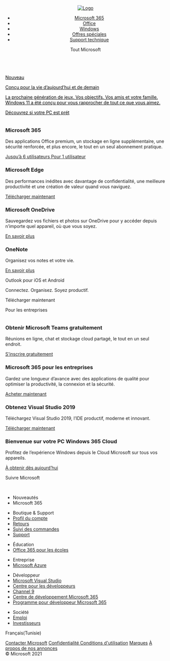 <!DOCTYPE html>
<html lang="en">
<head>
    <meta charset="UTF-8">
    <meta http-equiv="X-UA-Compatible" content="IE=edge">
    <meta name="viewport" content="width=device-width, initial-scale=1.0">
    <title>Microsoft-Page d'accueil officielle</title>
    <link rel="stylesheet" href="CSS/style.css">
    <script src="C:\Users\ASUS\Desktop\Projet Microsoft\script.css" type="text\javascript"> </script>
    <link rel="icon" href="imags/microsoftLogo.jpg">
    <link href="https://cdn.jsdelivr.net/npm/bootstrap@5.0.2/dist/css/bootstrap.min.css" rel="stylesheet" integrity="sha384-EVSTQN3/azprG1Anm3QDgpJLIm9Nao0Yz1ztcQTwFspd3yD65VohhpuuCOmLASjC" crossorigin="anonymous">
    <!-- Font Awesome Library -->
    <link rel="stylesheet" href="CSS/all.min.css">
    <!-- Render All Elements Normally  -->
    <link rel="stylesheet" href="CSS/normalize.css">
</head>
<body>
    <header>
        <div class="container">
            <a href="#" class="logo">
                <img src="imags/Mic+Logo.jpg" alt="Logo">
            </a>
            <nav>
                <ul class="links-left">
                    <li><a href="#">Microsoft 365</a></li>
                    <li><a href="#">Office</a></li>
                    <li><a href="#">Windows</a></li>
                    <li><a href="#">Offres spéciales</a></li>
                    <li><a href="#">Support technique</a></li>
                </ul>
                <div class="links-right">
                    <p>Tout Microsoft</p>
                    <i class="fas fa-search"></i>
                    <a href="#"><i class="fas fa-shopping-cart"></i></a>
                    <a href="emc/page1.html"><i class="fas fa-user-plus"></i></a>
                    <ul style="display: none;">
                        <li>
                            <ul>
                                <li>Software</li>
                                <li><a href="#">Applications Windows</a></li>
                                <li><a href="#">OneDrive</a></li>
                                <li><a href="#">Outlook</a></li>
                                <li><a href="#">Skype</a></li>
                                <li><a href="#">OneNote</a></li>
                                <li><a href="#">Microsoft Teams</a></li>
                            </ul>
                        </li>
                        <li>
                            <ul>
                                <li>PCs & Devices</li>
                                <li><a href="#">Découvrir la gamme Xbox</a></li>
                                <li><a href="#">Accessories</a></li>
                            </ul>
                        </li>
                        <li>
                            <ul>
                                <li>Divertissements</li>
                                <li><a href="#">Xbox et jeux</a></li>
                                <li><a href="#">Jeux PC</a></li>
                                <li><a href="#">Jeux pour Windows</a></li>
                            </ul>
                        </li>
                        <li>
                            <ul>
                                <li>Entrprises</li>
                                <li><a href="#">Microsoft Cloud</a></li>
                                <li><a href="#">Microsoft Azure</a></li>
                                <li><a href="#">Microsoft Dynamics 365</a></li>
                                <li><a href="#">Microsoft 365</a></li>
                                <li><a href="#">Windows 365</a></li>
                                <li><a href="#">Microsoft Industry</a></li>
                            </ul>
                        </li>
                        <li>
                            <ul>
                                <li>Développeurs & IT</li>
                                <li><a href="#">.NET</a></li>
                                <li><a href="#">Visual Studio</a></li>
                                <li><a href="#">Windows Server</a></li>
                                <li><a href="#">Développez des applications Windows</a></li>
                                <li><a href="#">Docs</a></li>
                                <li><a href="#">Power Platform</a></li>
                                <li><a href="#">Power Apps</a></li>
                            </ul>
                        </li>
                        <li>
                            <ul>
                                <li>Autres</li>
                                <li><a href="#">Téléchargements gratuits et pour la sécurité</a></li>
                                <li><a href="#">Education</a></li>
                                <li><a href="#">Licences</a></li>
                            </ul>
                        </li>
                    </ul>
                    <div class="foot" style="display: none;"><a class="vue" href="#">VUE PLAN DE SITE</a></div>
                </div>
            </nav>
        </div>
    </header>
    <div class="first">
        <div class="container">
            <a class="image" href="#"><img src="imags/accueil.jpg" alt=""></a>
            <a style="color: black;" href="#"><div class="text">
                <p>Nouveau</p>
                <p>Conçu pour la vie d’aujourd’hui et de demain</p>
                <p>La prochaine génération de jeux. Vos objectifs. Vos amis et votre 
                    famille. Windows 11 a été conçu pour vous rapprocher de tout ce que vous aimez.
                </p>
                <p>Découvrez si votre PC est prét</p>
            </div></a>
        </div>
    </div>
    <div class="second">
        <div class="container">
            <div class="one">
                <a class="image" href="#">
                    <img src="imags/Microsoft365.jpg" alt="">
                </a>
                <h3>Microsoft 365</h3>
                <p>Des applications Office premium, un stockage en ligne supplémentaire, une sécurité 
                renforcée, et plus encore, le tout en un seul abonnement pratique.</p>
                <a href="#">Jusqu’à 6 utilisateurs </a>
                <a href="#">Pour 1 utilisateur </a>
            </div>
            <div class="two">
                <a class="image" href="#">
                    <img src="imags/MicrosoftEdge.jpg" alt="">
                </a>
                <h3>Microsoft Edge</h3>
                <p>Des performances inédites avec davantage de confidentialité, une meilleure productivité 
                et une création de valeur quand vous naviguez.</p>
                <a href="#">Télécharger maintenant</a>
            </div>
            <div class="three">
                <a class="image" href="#">
                    <img src="imags/MicrosoftOneDrive.jpg" alt="">
                </a>
                <h3>Microsoft OneDrive</h3>
                <p>Sauvegardez vos fichiers et photos sur OneDrive pour y accéder depuis n’importe quel appareil, 
                où que vous soyez.</p>
                <a href="#">En savoir plus</a>
            </div>
            <div class="four">
                <a class="image" href="#">
                    <img src="imags/OneNote.jpg" alt="">
                </a>
                <h3>OneNote</h3>
                <p>Organisez vos notes et votre vie.</p>
                <a href="#">En savoir plus</a>
            </div>
        </div>
    </div>
    <div class="third">
        <div class="container">
            <a class="image" href="#"><img src="imags/Outlook.jpg" alt=""></a>
            <div class="text">
                <p>Outlook pour iOS et Android</p>
                <p>Connectez. Organisez. Soyez productif.</p>
                <p>Télécharger maintenant</p>
            </div>
        </div>
    </div>
    <div class="fourth">
        <p>Pour les entreprises</p>
        <div class="container">
            <div class="one">
                <a class="image" href="#">
                    <img src="imags/MicrosoftTeams.jpg" alt="">
                </a>
                <h3>Obtenir Microsoft Teams gratuitement</h3>
                <p>Réunions en ligne, chat et stockage cloud partagé, le tout en un seul endroit.</p>
                <a href="#">S’inscrire gratuitement </a>
            </div>
            <div class="two">
                <a class="image" href="#">
                    <img src="imags/Microsoft365Entreprises.jpg" alt="">
                </a>
                <h3>Microsoft 365 pour les entreprises</h3>
                <p>Gardez une longueur d’avance avec des applications de qualité pour optimiser la 
                    productivité, la connexion et la sécurité.</p>
                <a href="#">Acheter maintenant</a>
            </div>
            <div class="three">
                <a class="image" href="#">
                    <img src="imags/VisualStudio2019.jpg" alt="">
                </a>
                <h3>Obtenez Visual Studio 2019</h3>
                <p>Téléchargez Visual Studio 2019, l’IDE productif, moderne et innovant.</p>
                <a href="#">Télécharger maintenant </a>
            </div>
            <div class="four">
                <a class="image" href="#">
                    <img src="imags/Bienvenue.jpg" alt="">
                </a>
                <h3>Bienvenue sur votre PC Windows 365 Cloud</h3>
                <p>Profitez de l’expérience Windows depuis le Cloud Microsoft sur tous vos appareils.</p>
                <a href="#">À obtenir dès aujourd’hui </a>
            </div>
        </div>
    </div>
    <div class="fifth">
        <div class="container">
            <p>Suivre Microsoft</p>
            <img class="logo" src="imags/LogoFacebook.png" alt="">
            <img class="logo" src="imags/LogoIn.jpg" alt="">
        </div>
    </div>
    <div class="sixth">
        <div class="container">
            <div class="one">
                <ul>
                    <li>Nouveautés</li>
                    <li>Microsoft 365</li>
                </ul>
            </div>
            <div class="two">
                <ul>
                    <li>Boutique & Support</li>
                    <li><a href="#">Profil du compte</a></li>
                    <li><a href="#">Retours</a></li>
                    <li><a href="#">Suivi des commandes</a></li>
                    <li><a href="#">Support</a></li>
                </ul>
            </div>
            <div class="three">
                <ul>
                    <li>Éducation</li>
                    <li><a href="#">Office 365 pour les écoles</a></li>
                </ul>
            </div>
            <div class="four">
                <ul>
                    <li>Entreprise</li>
                    <li><a href="#">Microsoft Azure</a></li>
                </ul>
            </div>
            <div class="five">
                <ul>
                    <li>Développeur</li>
                    <li><a href="#">Microsoft Visual Studio</a></li>
                    <li><a href="#">Centre pour les développeurs</a></li>
                    <li><a href="#">Channel 9</a></li>
                    <li><a href="#">Centre de développement Microsoft 365</a></li>
                    <li><a href="#">Programme pour développeur Microsoft 365</a></li>
                </ul>
            </div>
            <div class="six">
                <ul>
                    <li>Société</li>
                    <li><a href="#">Emploi</a></li>
                    <li><a href="#">Investisseurs</a></li>
                </ul>
            </div>
        </div>
    </div>
    <div class="seventh">
        <div class="container">
            <div class="one">
                <i class="fas fa-globe-americas"></i>
                <p>Français(Tunisie)</p>
            </div>
            <div class="two">
                <a href="#">Contacter Microsoft</a>
                <a href="#">Confidentialité </a>
                <a href="#">Conditions d'utilisation</a>
                <a href="#">Marques</a>
                <a href="#">À propos de nos annonces</a>
                <div>
                    &copy; 
                    Microsoft 2021
                </div>
            </div>
        </div>
    </div>
</body>



</html>
